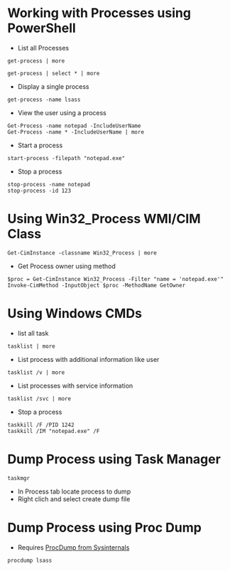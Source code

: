 # Working with Processes using PowerShell

* List all Processes
```
get-process | more

get-process | select * | more
```
* Display a single process
```
get-process -name lsass
```
* View the user using a process
```
Get-Process -name notepad -IncludeUserName
Get-Process -name * -IncludeUserName | more
```
* Start a process
```
start-process -filepath "notepad.exe"
```
* Stop a process
```
stop-process -name notepad
stop-process -id 123
```
# Using Win32_Process WMI/CIM Class
```
Get-CimInstance -classname Win32_Process | more
```
* Get Process owner using method
```
$proc = Get-CimInstance Win32_Process -Filter "name = 'notepad.exe'"
Invoke-CimMethod -InputObject $proc -MethodName GetOwner
```
# Using Windows CMDs
* list all task
```
tasklist | more
```
* List process with additional information like user
```
tasklist /v | more
```
* List processes with service information
```
tasklist /svc | more
```
* Stop a process
```
taskkill /F /PID 1242
taskkill /IM "notepad.exe" /F
```

# Dump Process using Task Manager
```
taskmgr
```
* In Process tab locate process to dump
* Right clich and select create dump file
# Dump Process using Proc Dump
* Requires [ProcDump from Sysinternals](https://docs.microsoft.com/en-us/sysinternals/downloads/procdump)
```
procdump lsass
```
